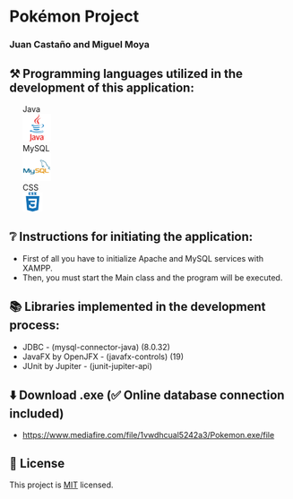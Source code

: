 # Pokémon Project
### Juan Castaño and Miguel Moya

## ⚒️ Programming languages utilized in the development of this application:
<ul style="list-style-type: none;">
  <li>Java 
    <br><img src="https://github.com/devicons/devicon/blob/master/icons/java/java-original-wordmark.svg" title="Java" alt="Java" width="50" height="50"/></li>
  <li>MySQL
    <br><img src="https://github.com/devicons/devicon/blob/master/icons/mysql/mysql-original-wordmark.svg" title="MySQL" alt="MySQL" width="50" height="50"/></li>
  <li>CSS 
    <br><img src="https://github.com/devicons/devicon/blob/master/icons/css3/css3-plain-wordmark.svg" title="CSS3" alt="CSS" width="35" height="35"/></li>
</ul>

## ❔ Instructions for initiating the application:
- First of all you have to initialize Apache and MySQL services with XAMPP.
- Then, you must start the Main class and the program will be executed.

## 📚 Libraries implemented in the development process: 
- JDBC - (mysql-connector-java) (8.0.32)
- JavaFX by OpenJFX - (javafx-controls) (19)
- JUnit by Jupiter - (junit-jupiter-api)

## ⬇️ Download .exe (✅ Online database connection included)
- https://www.mediafire.com/file/1vwdhcual5242a3/Pokemon.exe/file

## 📝 License

This project is [MIT](LICENSE) licensed.
